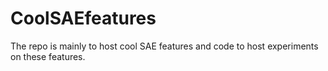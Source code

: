 # CoolSAEfeatures
The repo is mainly to host cool SAE features and code to host experiments on these features.
